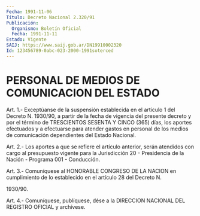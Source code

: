 ```yaml
---
Fecha: 1991-11-06
Título: Decreto Nacional 2.320/91
Publicación:
  Organismo: Boletín Oficial
  Fecha: 1991-11-11
Estado: Vigente
SAIJ: https://www.saij.gob.ar/DN19910002320
Id: 123456789-0abc-023-2000-1991soterced
---
```

# PERSONAL DE MEDIOS DE COMUNICACION DEL ESTADO

<a id="1"></a>
Art.  1.-  Exceptúanse  de  la  suspensión  establecida  en el artículo  1  del  Decreto  N.  1930/90,  a  partir  de  la fecha de vigencia  del  presente  decreto  y  por  el término de TRESCIENTOS SESENTA Y CINCO (365) días, los aportes efectuados  y  a efectuarse para  atender  gastos  en  personal  de  los medios de comunicación dependientes del Estado Nacional.

<a id="2"></a>
Art.  2.-  Los  aportes a que se refiere el artículo anterior, serán  atendidos  con  cargo    al   presupuesto  vigente  para  la Jurisdicción  20  -  Presidencia  de la Nación  -  Programa  001  - Conducción.

<a id="3"></a>
Art.  3.-  Comuníquese  al  HONORABLE CONGRESO DE LA NACION en cumplimiento de lo establecido en  el  artículo  28  del Decreto N.

1930/90.

<a id="4"></a>
Art. 4.- Comuníquese, publíquese, dése a la DIRECCION NACIONAL DEL REGISTRO OFICIAL y archívese.